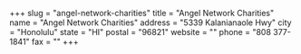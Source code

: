 +++
slug = "angel-network-charities"
title = "Angel Network Charities"
name = "Angel Network Charities"
address = "5339 Kalanianaole Hwy"
city = "Honolulu"
state = "HI"
postal = "96821"
website = ""
phone = "808 377-1841"
fax = ""
+++
